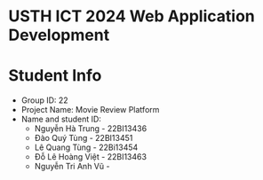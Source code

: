 USTH ICT 2024 Web Application Development
=====================================================


Student Info
=======================
* Group ID: 22
* Project Name: Movie Review Platform
* Name and student ID: 
  * Nguyễn Hà Trung - 22BI13436
  * Đào Quý Tùng - 22BI13451
  * Lê Quang Tùng - 22Bi13454
  * Đỗ Lê Hoàng Việt - 22BI13463
  * Nguyễn Tri Anh Vũ -  



